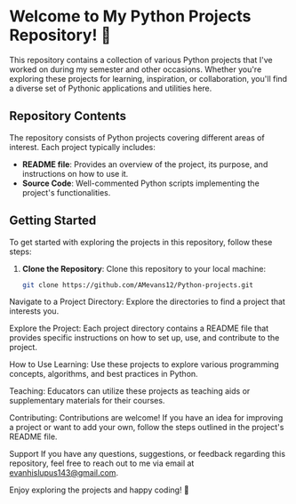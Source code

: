# Welcome to My Python Projects Repository! 🐍

This repository contains a collection of various Python projects that I've worked on during my semester and other occasions. Whether you're exploring these projects for learning, inspiration, or collaboration, you'll find a diverse set of Pythonic applications and utilities here.

## Repository Contents

The repository consists of Python projects covering different areas of interest. Each project typically includes:
 
- **README file**: Provides an overview of the project, its purpose, and instructions on how to use it.
- **Source Code**: Well-commented Python scripts implementing the project's functionalities.
 
## Getting Started

To get started with exploring the projects in this repository, follow these steps:

1. **Clone the Repository**: Clone this repository to your local machine:

   ```sh
   git clone https://github.com/AMevans12/Python-projects.git
Navigate to a Project Directory: Explore the directories to find a project that interests you.

Explore the Project: Each project directory contains a README file that provides specific instructions on how to set up, use, and contribute to the project.

How to Use
Learning: Use these projects to explore various programming concepts, algorithms, and best practices in Python.

Teaching: Educators can utilize these projects as teaching aids or supplementary materials for their courses.

Contributing: Contributions are welcome! If you have an idea for improving a project or want to add your own, follow the steps outlined in the project's README file.

Support
If you have any questions, suggestions, or feedback regarding this repository, feel free to reach out to me via email at evanhislupus143@gmail.com.

Enjoy exploring the projects and happy coding! 🚀
